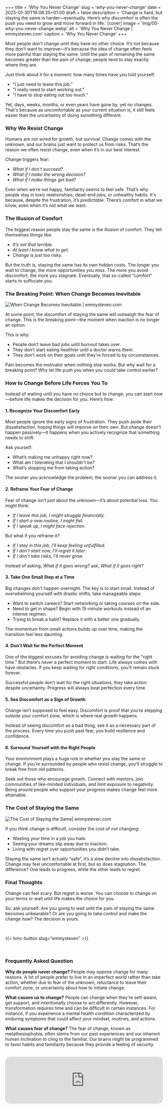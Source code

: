 +++
title = 'Why You Never Change'
slug = 'why-you-never-change'
date = 2025-01-30T16:08:25+01:00
draft = false
description = 'Change is hard, but staying the same is harder—eventually. Here’s why discomfort is often the push you need to grow and move forward in life.'
[cover]
image = 'img/00-why-you-never-change.webp'
alt = 'Why You Never Change | emmysteven.com'
caption = 'Why You Never Change'
+++

Most people don’t change until they have no other choice. It’s not because they don’t want to improve—it’s because the idea of change often feels more painful than staying the same. Until the pain of remaining the same becomes greater than the pain of change, people tend to stay exactly where they are.

Just think about it for a moment: how many times have you told yourself:

- "I just need to leave this job."
- "I really need to start working out."
- "I have to stop eating out too much."

Yet, days, weeks, months, or even years have gone by, yet no changes. That's because as uncomfortable as your current situation is, it still feels easier than the uncertainty of doing something different.
<br/>

### Why We Resist Change

Humans are not wired for growth, but survival. Change comes with the unknown, and our brains just want to protect us from risks. That’s the reason we often resist change, even when it’s in our best interest.

Change triggers fear:

- *What if I don't succeed?*
- *What if I make the wrong decision?*
- *What if I make things get bad?*

Even when we’re not happy, familiarity seems to feel safe. That’s why people stay in toxic relationships, dead-end jobs, or unhealthy habits. It's because, despite the frustration, it’s *predictable*. There’s comfort in what we know, even when it’s not what we want.
<br/>

### The Illusion of Comfort

The biggest reason people stay the same is the illusion of comfort. They tell themselves things like:

- *It’s not that terrible.*
- *At least I know what to get.*
- *Change is just too risky.*

But the truth is, staying the same has its own hidden costs. The longer you wait to change, the more opportunities you miss. The more you avoid discomfort, the more you stagnate. Eventually, that so-called “comfort” starts to suffocate you.
<br/>

### The Breaking Point: When Change Becomes Inevitable
![When Change Becomes Inevitable | emmysteven.com](/img/01-why-you-never-change.webp)

At some point, the discomfort of staying the same will outweigh the fear of change. This is the breaking point—the moment when inaction is no longer an option.

This is why:

- People don’t leave bad jobs until burnout takes over.
- They don’t start eating healthier until a doctor warns them.
- They don’t work on their goals until they’re forced to by circumstances.

Pain becomes the motivator when nothing else works. But why wait for a breaking point? Why let life push you when you could take control earlier?
<br/>

### How to Change Before Life Forces You To

Instead of waiting until you have no choice but to change, you can start now—before life makes the decision for you. Here’s how:
<br/>

#### 1. Recognize Your Discomfort Early

Most people ignore the early signs of frustration. They push aside their dissatisfaction, hoping things will improve on their own. But change doesn’t happen passively—it happens when you actively recognize that something needs to shift.

Ask yourself:

- What’s making me unhappy right now?
- What am I tolerating that I shouldn’t be?
- What’s stopping me from taking action?

The sooner you acknowledge the problem, the sooner you can address it.
<br/>

#### 2. Reframe Your Fear of Change

Fear of change isn’t just about the unknown—it’s about potential loss. You might think:

- *If I leave this job, I might struggle financially.*
- *If I start a new routine, I might fail.*
- *If I speak up, I might face rejection.*

But what if you reframe it?

- *If I stay in this job, I’ll keep feeling unfulfilled.*
- *If I don’t start now, I’ll regret it later.*
- *If I don’t take risks, I’ll never grow.*

Instead of asking, *What if it goes wrong?* ask, *What if it goes right?*
<br/>

#### 3. Take One Small Step at a Time

Big changes don’t happen overnight. The key is to start small. Instead of overwhelming yourself with drastic shifts, take manageable steps:

- Want to switch careers? Start networking or taking courses on the side.
- Need to get in shape? Begin with 15-minute workouts instead of an intense regimen.
- Trying to break a habit? Replace it with a better one gradually.

The momentum from small actions builds up over time, making the transition feel less daunting.
<br/>

#### 4. Don't Wait for the Perfect Moment

One of the biggest excuses for avoiding change is waiting for the "right time." But there’s never a perfect moment to start. Life always comes with have obstacles. If you keep waiting for right conditions, you’ll remain stuck forever.

Successful people don’t wait for the right situations, they take action despite uncertainty. Progress will always beat perfection every time.
<br/>

#### 5. See Discomfort as a Sign of Growth

Change isn’t supposed to feel easy. Discomfort is proof that you’re stepping outside your comfort zone, which is where real growth happens.

Instead of seeing discomfort as a bad thing, see it as a necessary part of the process. Every time you push past fear, you build resilience and confidence.
<br/>

#### 6. Surround Yourself with the Right People

Your environment plays a huge role in whether you stay the same or change. If you’re surrounded by people who resist change, you’ll struggle to break free from old patterns.

Seek out those who encourage growth. Connect with mentors, join communities of like-minded individuals, and limit exposure to negativity. Being around people who support your progress makes change feel more attainable.
<br/>

### The Cost of Staying the Same
![The Cost of Staying the Same| emmysteven.com](/img/02-why-you-never-change.webp)

If you think change is difficult, consider the cost of *not* changing:

- Wasting your time in a job you hate.
- Seeing your dreams slip away due to inaction.
- Living with regret over opportunities you didn’t take.

Staying the same isn’t actually “safe”, it’s a slow decline into dissatisfaction. Change may feel uncomfortable at first, but so does stagnation. The difference? One leads to progress, while the other leads to regret.
<br/>

### Final Thoughts

Change can feel scary. But regret is worse. You can choose to change on your terms or wait until life makes the choice for you.

So, ask yourself: Are you going to wait until the pain of staying the same becomes unbearable? Or are you going to take control and make the change now? The decision is yours.

<br/>

{{< bmc-button slug="emmysteven" >}}

<br/>


### Frequently Asked Question

**Why do people never change?**
People may oppose change for many reasons. A lot of people prefer to live in an imperfect world rather than take action, whether due to fear of the unknown, reluctance to leave their comfort zone, or uncertainty about how to initiate change. 
<br/>

**What causes us to change?**
People can change when they're self-aware, get support, and intentionally choose to act differently. However, transformation requires time and can be difficult in certain instances. For instance, if you experience a mental health condition characterized by enduring symptoms that could affect your mindset, routines, and actions.
<br/>

**What causes fear of change?**
The fear of change, known as metathesiophobia, often stems from our past experiences and our inherent human inclination to cling to the familiar. Our brains might be programmed to favor habits and familiarity because they provide a feeling of security.

<br/>

<iframe
    src="https://cmhub.substack.com/embed"
    style="width:100%; height:150px; border:none; overflow:hidden; border-radius:15px;">
</iframe>


